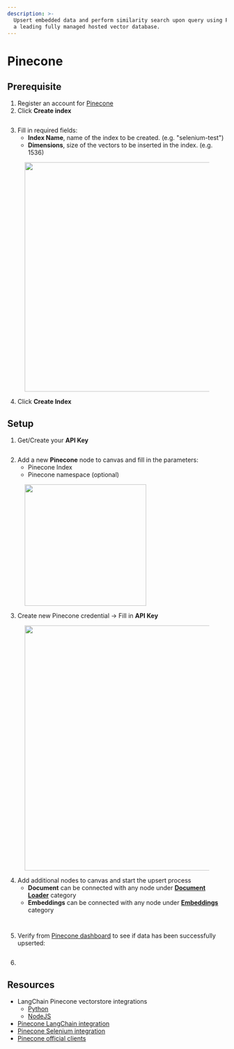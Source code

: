 ```yaml
---
description: >-
  Upsert embedded data and perform similarity search upon query using Pinecone,
  a leading fully managed hosted vector database.
---
```


# Pinecone

## Prerequisite

1. Register an account for [Pinecone](https://app.pinecone.io/)
2. Click **Create index**

<figure><img src="../../../.gitbook/assets/pinecone_1.png" alt=""><figcaption></figcaption></figure>

3. Fill in required fields:
   - **Index Name**, name of the index to be created. (e.g. "selenium-test")
   - **Dimensions**, size of the vectors to be inserted in the index. (e.g. 1536)

<figure><img src="../../../.gitbook/assets/pinecone_2.png" alt="" width="527"><figcaption></figcaption></figure>

4. Click **Create Index**

## Setup

1.  Get/Create your **API Key**

<figure><img src="../../../.gitbook/assets/pinecone_3.png" alt=""><figcaption></figcaption></figure>

2.  Add a new **Pinecone** node to canvas and fill in the parameters:
    - Pinecone Index
    - Pinecone namespace (optional)

<figure><img src="../../../.gitbook/assets/pinecone_4.png" alt="" width="279"><figcaption></figcaption></figure>

3. Create new Pinecone credential -> Fill in **API Key**

<figure><img src="../../../.gitbook/assets/pinecone_5.png" alt="" width="563"><figcaption></figcaption></figure>

4. Add additional nodes to canvas and start the upsert process
   - **Document** can be connected with any node under [**Document Loader**](../document-loaders/) category
   - **Embeddings** can be connected with any node under [**Embeddings** ](../embeddings/)category

<figure><img src="../../../.gitbook/assets/pinecone_6.png" alt=""><figcaption></figcaption></figure>

<figure><img src="../../../.gitbook/assets/pinecone_7.png" alt=""><figcaption></figcaption></figure>

5. Verify from [Pinecone dashboard](https://app.pinecone.io) to see if data has been successfully upserted:

<figure><img src="../../../.gitbook/assets/pinecone_8.png" alt=""><figcaption></figcaption></figure>

6.

## Resources

- LangChain Pinecone vectorstore integrations
  - [Python](https://python.langchain.com/v0.2/docs/integrations/providers/pinecone/)
  - [NodeJS](https://js.langchain.com/v0.2/docs/integrations/vectorstores/pinecone)
- [Pinecone LangChain integration](https://docs.pinecone.io/integrations/langchain)
- [Pinecone Selenium integration](https://docs.pinecone.io/integrations/selenium)
- [Pinecone official clients](https://docs.pinecone.io/reference/pinecone-clients)
